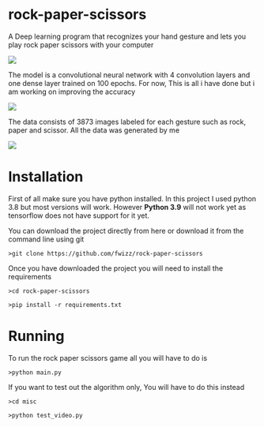 # rock-paper-scissors
A Deep learning program that recognizes your hand gesture and lets you play rock paper scissors with your computer  

<img src = https://imgur.com/y241zyj.gif>


The model is a convolutional neural network with 4 convolution layers and one dense layer trained on 100 epochs.  For now, This is all i have done but i am working on improving the accuracy

<img src = https://imgur.com/PquGTM3.png>

The data consists of 3873 images labeled for each gesture such as rock, paper and scissor. All the data was generated by me

<img src = https://imgur.com/Zs82v4g.png>

# Installation

First of all make sure you have python installed. In this project I used python 3.8 but most versions will work. However **Python 3.9** will not work yet as tensorflow does not have support for it yet.

You can download the project directly from here or download it from the command line using git
```
>git clone https://github.com/fwizz/rock-paper-scissors
```

Once you have downloaded the project you will need to install the requirements
```
>cd rock-paper-scissors

>pip install -r requirements.txt
```

# Running

To run the rock paper scissors game all you will have to do is
```
>python main.py
```
If you want to test out the algorithm only, You will have to do this instead
```
>cd misc

>python test_video.py
```
